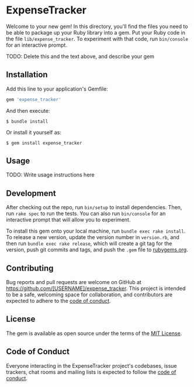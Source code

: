 # ExpenseTracker

Welcome to your new gem! In this directory, you'll find the files you need to be able to package up your Ruby library into a gem. Put your Ruby code in the file `lib/expense_tracker`. To experiment with that code, run `bin/console` for an interactive prompt.

TODO: Delete this and the text above, and describe your gem

## Installation

Add this line to your application's Gemfile:

```ruby
gem 'expense_tracker'
```

And then execute:

    $ bundle install

Or install it yourself as:

    $ gem install expense_tracker

## Usage

TODO: Write usage instructions here

## Development

After checking out the repo, run `bin/setup` to install dependencies. Then, run `rake spec` to run the tests. You can also run `bin/console` for an interactive prompt that will allow you to experiment.

To install this gem onto your local machine, run `bundle exec rake install`. To release a new version, update the version number in `version.rb`, and then run `bundle exec rake release`, which will create a git tag for the version, push git commits and tags, and push the `.gem` file to [rubygems.org](https://rubygems.org).

## Contributing

Bug reports and pull requests are welcome on GitHub at https://github.com/[USERNAME]/expense_tracker. This project is intended to be a safe, welcoming space for collaboration, and contributors are expected to adhere to the [code of conduct](https://github.com/[USERNAME]/expense_tracker/blob/master/CODE_OF_CONDUCT.md).


## License

The gem is available as open source under the terms of the [MIT License](https://opensource.org/licenses/MIT).

## Code of Conduct

Everyone interacting in the ExpenseTracker project's codebases, issue trackers, chat rooms and mailing lists is expected to follow the [code of conduct](https://github.com/[USERNAME]/expense_tracker/blob/master/CODE_OF_CONDUCT.md).
